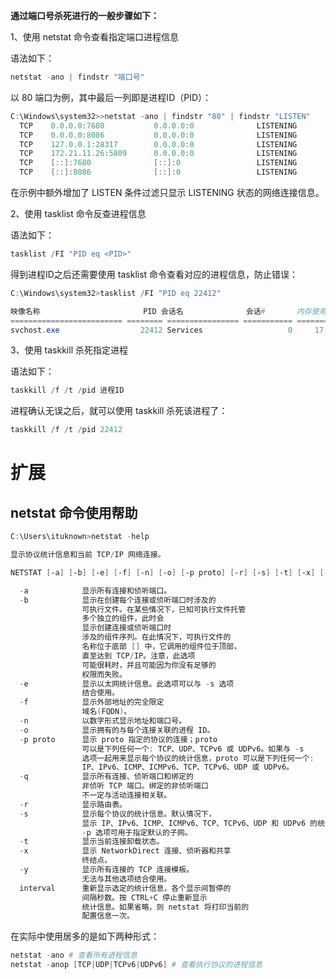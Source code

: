 **通过端口号杀死进行的一般步骤如下：**

1、使用 netstat 命令查看指定端口进程信息

语法如下：

```PowerShell
netstat -ano | findstr "端口号"
```

以 80 端口为例，其中最后一列即是进程ID（PID）：

```PowerShell
C:\Windows\system32>>netstat -ano | findstr "80" | findstr "LISTEN"
  TCP    0.0.0.0:7680           0.0.0.0:0              LISTENING       22412
  TCP    0.0.0.0:8086           0.0.0.0:0              LISTENING       13148
  TCP    127.0.0.1:28317        0.0.0.0:0              LISTENING       4280
  TCP    172.21.11.26:5809      0.0.0.0:0              LISTENING       14324
  TCP    [::]:7680              [::]:0                 LISTENING       22412
  TCP    [::]:8086              [::]:0                 LISTENING       13148
```

在示例中额外增加了 LISTEN 条件过滤只显示 LISTENING 状态的网络连接信息。

2、使用 tasklist 命令反查进程信息

语法如下：

```PowerShell
tasklist /FI "PID eq <PID>"
```

得到进程ID之后还需要使用 tasklist 命令查看对应的进程信息，防止错误：

```PowerShell
C:\Windows\system32>tasklist /FI "PID eq 22412"

映像名称                       PID 会话名              会话#       内存使用
========================= ======== ================ =========== ============
svchost.exe                  22412 Services                   0     17,220 K
```

3、使用 taskkill 杀死指定进程

语法如下：

```PowerShell
taskkill /f /t /pid 进程ID
```

进程确认无误之后，就可以使用 taskkill 杀死该进程了：

```PowerShell
taskkill /f /t /pid 22412
```

# 扩展

## netstat 命令使用帮助

```PowerShell
C:\Users\ituknown>netstat -help

显示协议统计信息和当前 TCP/IP 网络连接。

NETSTAT [-a] [-b] [-e] [-f] [-n] [-o] [-p proto] [-r] [-s] [-t] [-x] [-y] [interval]

  -a            显示所有连接和侦听端口。
  -b            显示在创建每个连接或侦听端口时涉及的
                可执行文件。在某些情况下，已知可执行文件托管
                多个独立的组件，此时会
                显示创建连接或侦听端口时
                涉及的组件序列。在此情况下，可执行文件的
                名称位于底部 [] 中，它调用的组件位于顶部，
                直至达到 TCP/IP。注意，此选项
                可能很耗时，并且可能因为你没有足够的
                权限而失败。
  -e            显示以太网统计信息。此选项可以与 -s 选项
                结合使用。
  -f            显示外部地址的完全限定
                域名(FQDN)。
  -n            以数字形式显示地址和端口号。
  -o            显示拥有的与每个连接关联的进程 ID。
  -p proto      显示 proto 指定的协议的连接；proto
                可以是下列任何一个: TCP、UDP、TCPv6 或 UDPv6。如果与 -s
                选项一起用来显示每个协议的统计信息，proto 可以是下列任何一个:
                IP、IPv6、ICMP、ICMPv6、TCP、TCPv6、UDP 或 UDPv6。
  -q            显示所有连接、侦听端口和绑定的
                非侦听 TCP 端口。绑定的非侦听端口
                不一定与活动连接相关联。
  -r            显示路由表。
  -s            显示每个协议的统计信息。默认情况下，
                显示 IP、IPv6、ICMP、ICMPv6、TCP、TCPv6、UDP 和 UDPv6 的统计信息；
                -p 选项可用于指定默认的子网。
  -t            显示当前连接卸载状态。
  -x            显示 NetworkDirect 连接、侦听器和共享
                终结点。
  -y            显示所有连接的 TCP 连接模板。
                无法与其他选项结合使用。
  interval      重新显示选定的统计信息，各个显示间暂停的
                间隔秒数。按 CTRL+C 停止重新显示
                统计信息。如果省略，则 netstat 将打印当前的
                配置信息一次。
```

在实际中使用居多的是如下两种形式：

```PowerShell
netstat -ano # 查看所有进程信息
netstat -anop [TCP|UDP|TCPv6|UDPv6] # 查看执行协议的进程信息
```
